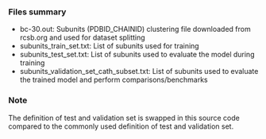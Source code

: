 ### Files summary
- bc-30.out: Subunits (PDBID_CHAINID) clustering file downloaded from rcsb.org and used for dataset splitting
- subunits_train_set.txt: List of subunits used for training
- subunits_test_set.txt: List of subunits used to evaluate the model during training
- subunits_validation_set_cath_subset.txt: List of subunits used to evaluate the trained model and perform comparisons/benchmarks

### Note
The definition of test and validation set is swapped in this source code compared to the commonly used definition of test and validation set.

